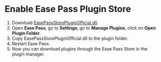 # Enable Ease Pass Plugin Store

1. Download [EasePassStorePluginOfficial.dll](https://github.com/FrozenAssassine/EasePass/raw/master/Plugins/EasePassStorePluginOfficial.dll).
2. Open **Ease Pass**, go to **Settings**, go to **Manage Plugins**, click on **Open Plugin Folder**.
3. Copy EasePassStorePluginOfficial.dll to the plugin folder.
4. Restart Ease Pass.
5. Now you can download plugins through the Ease Pass Store in the plugin manager.